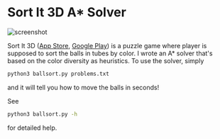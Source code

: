 # Sort It 3D A\* Solver

![screenshot](./scr.jpg)

Sort It 3D ([App Store](https://apps.apple.com/us/app/sort-it-3d/id1493125671), [Google Play](https://play.google.com/store/apps/details?id=com.game.sortit3d&hl=en)) is a puzzle game where player is supposed to sort the balls in tubes by color. I wrote an A\* solver that's based on the color diversity as heuristics. To use the solver, simply

```bash
python3 ballsort.py problems.txt
```

and it will tell you how to move the balls in seconds!

See

```bash
python3 ballsort.py -h
```

for detailed help.